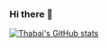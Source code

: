 ### Hi there 👋

<!--
**Thabai/thabai** is a ✨ _special_ ✨ repository because its `README.md` (this file) appears on your GitHub profile.

Here are some ideas to get you started:

- 🔭 I’m currently working on ...
- 🌱 I’m currently learning ...
- 👯 I’m looking to collaborate on ...
- 🤔 I’m looking for help with ...
- 💬 Ask me about ...
- 📫 How to reach me: ...
- 😄 Pronouns: ...
- ⚡ Fun fact: ...
-->

[![Thabai's GitHub stats](https://github-readme-stats.vercel.app/api?hide=stars?username=thabai)](https://github.com/anuraghazra/github-readme-stats)

